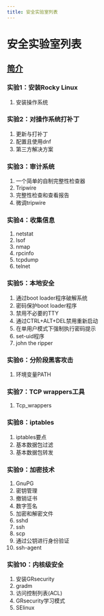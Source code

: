 ```yaml
---
title: 安全实验室列表
---
```


# 安全实验室列表

## [简介](introduction.md)

### 实验1：安装Rocky Linux

1. 安装操作系统

### 实验2：对操作系统打补丁

1. 更新与打补丁
1. 配置且使用dnf
1. 第三方解决方案

### 实验3：审计系统
1. 一个简单的自制完整性检查器
1. Tripwire
1. 完整性检查和查看报告
1. 微调tripwire

### 实验4：收集信息
1. netstat
1. lsof
1. nmap
1. rpcinfo
1. tcpdump
1. telnet

### 实验5：本地安全
1. 通过boot loader程序破解系统
1. 密码保护boot loader程序
1. 禁用不必要的TTY
1. 通过CTRL+ALT+DEL禁用重新启动
1. 在单用户模式下强制执行密码提示
1. set-uid程序
1. john the ripper

### 实验6：分阶段黑客攻击
1. 环境变量PATH

### 实验7：TCP wrappers工具
1. Tcp_wrappers

### 实验8：iptables
1. iptables要点
1. 基本数据包过滤
1. 基本数据包转发

### 实验9：加密技术
1. GnuPG
1. 密钥管理
1. 撤销证书
1. 数字签名
1. 加密和解密文件
1. sshd
1. ssh
1. scp
1. 通过公钥进行身份验证
1. ssh-agent

### 实验10：内核级安全
1. 安装GRsecurity
1. gradm
1. 访问控制列表(ACL)
1. GRsecurity学习模式
1. SElinux

